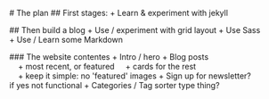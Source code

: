 # The plan
## First stages:
+ Learn & experiment with jekyll

## Then build a blog
+ Use / experiment with grid layout
+ Use Sass 
+ Use / Learn some Markdown

### The website contentes
+ Intro / hero
+ Blog posts
    + most recent, or featured
    + cards for the rest
    + keep it simple: no 'featured' images
+ Sign up for newsletter?
if yes not functional
+ Categories / Tag sorter type thing?